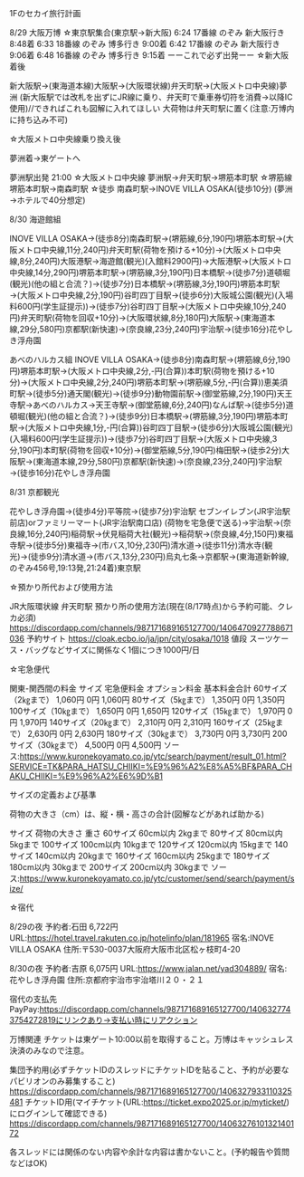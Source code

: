 1Fのセカイ旅行計画

8/29 大阪万博
☆東京駅集合(東京駅→新大阪)
6:24 17番線 のぞみ 新大阪行き 8:48着
6:33 18番線 のぞみ 博多行き 9:00着
6:42 17番線 のぞみ 新大阪行き 9:06着
6:48 16番線 のぞみ 博多行き 9:15着
ーーこれで必ず出発ーー
☆新大阪着後

新大阪駅→(東海道本線)大阪駅→(大阪環状線)弁天町駅→(大阪メトロ中央線)夢洲
(新大阪駅では改札を出ずにJR線に乗り、弁天町で乗車券切符を消費→以降IC使用)//できればこれも図解に入れてほしい
大荷物は弁天町駅に置く(注意:万博内に持ち込み不可)

☆大阪メトロ中央線乗り換え後

夢洲着→東ゲートへ

夢洲駅出発 21:00
☆大阪メトロ中央線
夢洲駅→弁天町駅→堺筋本町駅
☆堺筋線
堺筋本町駅→南森町駅
☆徒歩
南森町駅→INOVE VILLA OSAKA(徒歩10分)
(夢洲→ホテルで40分想定)

8/30
海遊館組

INOVE VILLA OSAKA→(徒歩8分)南森町駅→(堺筋線,6分,190円)堺筋本町駅→(大阪メトロ中央線,11分,240円)弁天町駅(荷物を預ける+10分)→(大阪メトロ中央線,8分,240円)大阪港駅→海遊館(観光)(入館料2900円)→大阪港駅→(大阪メトロ中央線,14分,290円)堺筋本町駅→(堺筋線,3分,190円)日本橋駅→(徒歩7分)道頓堀(観光)(他の組と合流？)→(徒歩7分)日本橋駅→(堺筋線,3分,190円)堺筋本町駅→(大阪メトロ中央線,2分,190円)谷町四丁目駅→(徒歩6分)大阪城公園(観光)(入場料600円(学生証提示))→(徒歩7分)谷町四丁目駅→(大阪メトロ中央線,10分,240円)弁天町駅(荷物を回収+10分)→(大阪環状線,8分,180円)大阪駅→(東海道本線,29分,580円)京都駅(新快速)→(奈良線,23分,240円)宇治駅→(徒歩16分)花やしき浮舟園

あべのハルカス組
INOVE VILLA OSAKA→(徒歩8分)南森町駅→(堺筋線,6分,190円)堺筋本町駅→(大阪メトロ中央線,2分,-円(合算))本町駅(荷物を預ける+10分)→(大阪メトロ中央線,2分,240円)堺筋本町駅→(堺筋線,5分,-円(合算))恵美須町駅→(徒歩5分)通天閣(観光)→(徒歩9分)動物園前駅→(御堂筋線,2分,190円)天王寺駅→あべのハルカス→天王寺駅→(御堂筋線,6分,240円)なんば駅→(徒歩5分)道頓堀(観光)(他の組と合流？)→(徒歩9分)日本橋駅→(堺筋線,3分,190円)堺筋本町駅→(大阪メトロ中央線,1分,-円(合算))谷町四丁目駅→(徒歩6分)大阪城公園(観光)(入場料600円(学生証提示))→(徒歩7分)谷町四丁目駅→(大阪メトロ中央線,3分,190円)本町駅(荷物を回収+10分)→(御堂筋線,5分,190円)梅田駅→(徒歩2分)大阪駅→(東海道本線,29分,580円)京都駅(新快速)→(奈良線,23分,240円)宇治駅→(徒歩16分)花やしき浮舟園


8/31 京都観光

花やしき浮舟園→(徒歩4分)平等院→(徒歩7分)宇治駅 セブンイレブン(JR宇治駅前店)orファミリーマート(JR宇治駅南口店) (荷物を宅急便で送る)→宇治駅→(奈良線,16分,240円)稲荷駅→伏見稲荷大社(観光)→稲荷駅→(奈良線,4分,150円)東福寺駅→(徒歩5分)東福寺→(市バス,10分,230円)清水道→(徒歩11分)清水寺(観光)→(徒歩9分)清水道→(市バス,13分,230円)烏丸七条→京都駅→(東海道新幹線,のぞみ456号,19:13発,21:24着)東京駅


☆預かり所代および使用方法

JR大阪環状線 弁天町駅
預かり所の使用方法(現在(8/17時点)から予約可能、クレカ必須)
https://discordapp.com/channels/987171689165127700/1406470927788671036
予約サイト
https://cloak.ecbo.io/ja/jpn/city/osaka/1018
値段
スーツケース・バッグなどサイズに関係なく1個につき1000円/日

☆宅急便代

関東-関西間の料金
サイズ	宅急便料金	オプション料金	基本料金合計
60サイズ（2㎏まで）	1,060円	0円	1,060円
80サイズ（5㎏まで）	1,350円	0円	1,350円
100サイズ（10㎏まで）	1,650円	0円	1,650円
120サイズ（15㎏まで）	1,970円	0円	1,970円
140サイズ（20㎏まで）	2,310円	0円	2,310円
160サイズ（25㎏まで）	2,630円	0円	2,630円
180サイズ（30㎏まで）	3,730円	0円	3,730円
200サイズ（30㎏まで）	4,500円	0円	4,500円
ソース:https://www.kuronekoyamato.co.jp/ytc/search/payment/result_01.html?SERVICE=TK&PARA_HATSU_CHIIKI=%E9%96%A2%E8%A5%BF&PARA_CHAKU_CHIIKI=%E9%96%A2%E6%9D%B1

サイズの定義および基準

荷物の大きさ（cm）は、縦・横・高さの合計(図解などがあれば助かる)

サイズ	荷物の大きさ	重さ
60サイズ	60cm以内	2kgまで
80サイズ	80cm以内	5kgまで
100サイズ	100cm以内	10kgまで
120サイズ	120cm以内	15kgまで
140サイズ	140cm以内	20kgまで
160サイズ	160cm以内	25kgまで
180サイズ	180cm以内	30kgまで
200サイズ	200cm以内	30kgまで
ソース:https://www.kuronekoyamato.co.jp/ytc/customer/send/search/payment/size/



☆宿代

8/29の夜
予約者:石田 6,722円
URL:https://hotel.travel.rakuten.co.jp/hotelinfo/plan/181965
宿名:INOVE VILLA OSAKA
住所:〒530-0037大阪府大阪市北区松ヶ枝町4-20

8/30の夜
予約者:吉原 6,075円
URL:https://www.jalan.net/yad304889/
宿名:花やしき浮舟園
住所:京都府宇治市宇治塔川２０・２１

宿代の支払先
PayPay:https://discordapp.com/channels/987171689165127700/1406327743754272819にリンクあり→支払い時にリアクション


万博関連
チケットは東ゲート10:00以前を取得すること。万博はキャッシュレス決済のみなので注意。

集団予約用(必ずチケットIDのスレッドにチケットIDを貼ること、予約が必要なパビリオンのみ募集すること)
https://discordapp.com/channels/987171689165127700/1406327933110325481
チケットID用(マイチケット(URL:https://ticket.expo2025.or.jp/myticket/)にログインして確認できる)
https://discordapp.com/channels/987171689165127700/1406327610132140172

各スレッドには関係のない内容や余計な内容は書かないこと。(予約報告や質問などはOK)